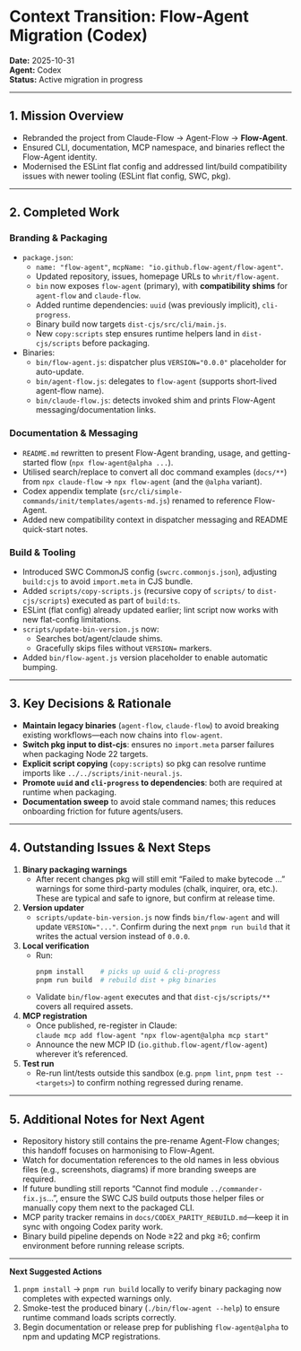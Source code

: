 # Context Transition: Flow-Agent Migration (Codex)
**Date:** 2025-10-31  
**Agent:** Codex  
**Status:** Active migration in progress

---

## 1. Mission Overview
- Rebranded the project from Claude-Flow → Agent-Flow → **Flow-Agent**.  
- Ensured CLI, documentation, MCP namespace, and binaries reflect the Flow-Agent identity.  
- Modernised the ESLint flat config and addressed lint/build compatibility issues with newer tooling (ESLint flat config, SWC, pkg).

---

## 2. Completed Work
### Branding & Packaging
- `package.json`:
  - `name: "flow-agent"`, `mcpName: "io.github.flow-agent/flow-agent"`.
  - Updated repository, issues, homepage URLs to `whrit/flow-agent`.
  - `bin` now exposes `flow-agent` (primary), with **compatibility shims** for `agent-flow` and `claude-flow`.
  - Added runtime dependencies: `uuid` (was previously implicit), `cli-progress`.
  - Binary build now targets `dist-cjs/src/cli/main.js`.
  - New `copy:scripts` step ensures runtime helpers land in `dist-cjs/scripts` before packaging.
- Binaries:
  - `bin/flow-agent.js`: dispatcher plus `VERSION="0.0.0"` placeholder for auto-update.
  - `bin/agent-flow.js`: delegates to `flow-agent` (supports short-lived agent-flow name).
  - `bin/claude-flow.js`: detects invoked shim and prints Flow-Agent messaging/documentation links.

### Documentation & Messaging
- `README.md` rewritten to present Flow-Agent branding, usage, and getting-started flow (`npx flow-agent@alpha ...`).
- Utilised search/replace to convert all doc command examples (`docs/**`) from `npx claude-flow` → `npx flow-agent` (and the `@alpha` variant).
- Codex appendix template (`src/cli/simple-commands/init/templates/agents-md.js`) renamed to reference Flow-Agent.
- Added new compatibility context in dispatcher messaging and README quick-start notes.

### Build & Tooling
- Introduced SWC CommonJS config (`swcrc.commonjs.json`), adjusting `build:cjs` to avoid `import.meta` in CJS bundle.
- Added `scripts/copy-scripts.js` (recursive copy of `scripts/` to `dist-cjs/scripts`) executed as part of `build:ts`.
- ESLint (flat config) already updated earlier; lint script now works with new flat-config limitations.
- `scripts/update-bin-version.js` now:
  - Searches bot/agent/claude shims.
  - Gracefully skips files without `VERSION=` markers.
- Added `bin/flow-agent.js` version placeholder to enable automatic bumping.

---

## 3. Key Decisions & Rationale
- **Maintain legacy binaries** (`agent-flow`, `claude-flow`) to avoid breaking existing workflows—each now chains into `flow-agent`.
- **Switch pkg input to dist-cjs**: ensures no `import.meta` parser failures when packaging Node 22 targets.
- **Explicit script copying** (`copy:scripts`) so pkg can resolve runtime imports like `../../scripts/init-neural.js`.
- **Promote `uuid` and `cli-progress` to dependencies**: both are required at runtime when packaging.
- **Documentation sweep** to avoid stale command names; this reduces onboarding friction for future agents/users.

---

## 4. Outstanding Issues & Next Steps
1. **Binary packaging warnings**  
   - After recent changes pkg will still emit “Failed to make bytecode …” warnings for some third-party modules (chalk, inquirer, ora, etc.). These are typical and safe to ignore, but confirm at release time.
2. **Version updater**  
   - `scripts/update-bin-version.js` now finds `bin/flow-agent` and will update `VERSION="..."`. Confirm during the next `pnpm run build` that it writes the actual version instead of `0.0.0`.
3. **Local verification**  
   - Run:
     ```bash
     pnpm install    # picks up uuid & cli-progress
     pnpm run build  # rebuild dist + pkg binaries
     ```
   - Validate `bin/flow-agent` executes and that `dist-cjs/scripts/**` covers all required assets.
4. **MCP registration**  
   - Once published, re-register in Claude:  
     `claude mcp add flow-agent "npx flow-agent@alpha mcp start"`  
   - Announce the new MCP ID (`io.github.flow-agent/flow-agent`) wherever it’s referenced.
5. **Test run**  
   - Re-run lint/tests outside this sandbox (e.g. `pnpm lint`, `pnpm test -- <targets>`) to confirm nothing regressed during rename.

---

## 5. Additional Notes for Next Agent
- Repository history still contains the pre-rename Agent-Flow changes; this handoff focuses on harmonising to Flow-Agent.
- Watch for documentation references to the old names in less obvious files (e.g., screenshots, diagrams) if more branding sweeps are required.
- If future bundling still reports “Cannot find module `../commander-fix.js`…”, ensure the SWC CJS build outputs those helper files or manually copy them next to the packaged CLI.
- MCP parity tracker remains in `docs/CODEX_PARITY_REBUILD.md`—keep it in sync with ongoing Codex parity work.
- Binary build pipeline depends on Node ≥22 and pkg ≥6; confirm environment before running release scripts.

---

**Next Suggested Actions**
1. `pnpm install` → `pnpm run build` locally to verify binary packaging now completes with expected warnings only.
2. Smoke-test the produced binary (`./bin/flow-agent --help`) to ensure runtime command loads scripts correctly.
3. Begin documentation or release prep for publishing `flow-agent@alpha` to npm and updating MCP registrations.
